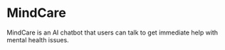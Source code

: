 # MindCare
MindCare is an AI chatbot that users can talk to get immediate help with mental health issues.
